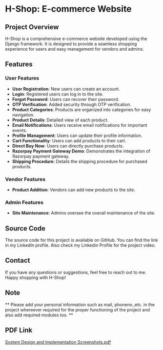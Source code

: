# H-Shop: E-commerce Website

## Project Overview

H-Shop is a comprehensive e-commerce website developed using the Django framework. It is designed to provide a seamless shopping experience for users and easy management for vendors and admins.

## Features

### User Features

- **User Registration**: New users can create an account.
- **Login**: Registered users can log in to the site.
- **Forgot Password**: Users can recover their password.
- **OTP Verification**: Added security through OTP verification.
- **Product Categories**: Products are organized into categories for easy navigation.
- **Product Details**: Detailed view of each product.
- **Email Notifications**: Users receive email notifications for important events.
- **Profile Management**: Users can update their profile information.
- **Cart Functionality**: Users can add products to their cart.
- **Direct Buy Now**: Users can directly purchase products.
- **Razorpay Payment Gateway Demo**: Demonstrates the integration of Razorpay payment gateway.
- **Shipping Procedure**: Details the shipping procedure for purchased products.

### Vendor Features

- **Product Addition**: Vendors can add new products to the site.

### Admin Features

- **Site Maintenance**: Admins oversee the overall maintenance of the site.

## Source Code

The source code for this project is available on GitHub. You can find the link in my LinkedIn profile. Also check my Linkedin Profile for the project video.

## Contact

If you have any questions or suggestions, feel free to reach out to me. Happy shopping with H-Shop!

## Note

** Please add your personal information such as mail, phoneno.,etc. in the project whereever required for the proper functioning of the project and also add required modules too. **

## PDF Link

[System Design and Implementation Screenshots.pdf](https://github.com/Hunaid53/H-Shop_E-commerce_Website_Django/blob/main/System%20Design%20and%20Implementation%20Screenshots.pdf)

